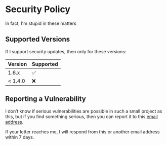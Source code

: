 # Security Policy

In fact, I'm stupid in these matters


## Supported Versions
If I support security updates, then only for these versions:

| Version | Supported          |
| ------- | ------------------ |
| 1.6.x   | :white_check_mark: |
| < 1.4.0 | :x:                |

## Reporting a Vulnerability
I don’t know if serious vulnerabilities are possible in such a small project as this, but if you find something serious, then you can report it to this [email address](mailto:owner@kindit.xyz).  

If your letter reaches me, I will respond from this or another email address within 7 days.
